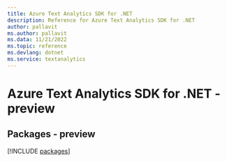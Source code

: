 ```yaml
---
title: Azure Text Analytics SDK for .NET
description: Reference for Azure Text Analytics SDK for .NET
author: pallavit
ms.author: pallavit
ms.data: 11/21/2022
ms.topic: reference
ms.devlang: dotnet
ms.service: textanalytics
---
```

# Azure Text Analytics SDK for .NET - preview
## Packages - preview
[!INCLUDE [packages](text-analytics-index.md)]